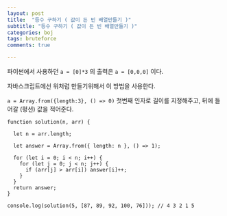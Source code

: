 ```yaml
---
layout: post
title:  "등수 구하기 ( 값이 든 빈 배열만들기 )"
subtitle: "등수 구하기 ( 값이 든 빈 배열만들기 )"
categories: boj
tags: bruteforce
comments: true

---
```


파이썬에서 사용하던 `a = [0]*3` 의 출력은 `a = [0,0,0]` 이다.

자바스크립트에선 위처럼 만들기위해서 이 방법을 사용한다.

`a = Array.from({length:3}, () => 0)` 첫번째 인자로 길이를 지정해주고, 뒤에 들어갈 (펑션) 값을 적어준다.

```
function solution(n, arr) {

  let n = arr.length;

  let answer = Array.from({ length: n }, () => 1);

  for (let i = 0; i < n; i++) {
    for (let j = 0; j < n; j++) {
      if (arr[j] > arr[i]) answer[i]++;
    }
  }
  return answer;
}

console.log(solution(5, [87, 89, 92, 100, 76])); // 4 3 2 1 5
```